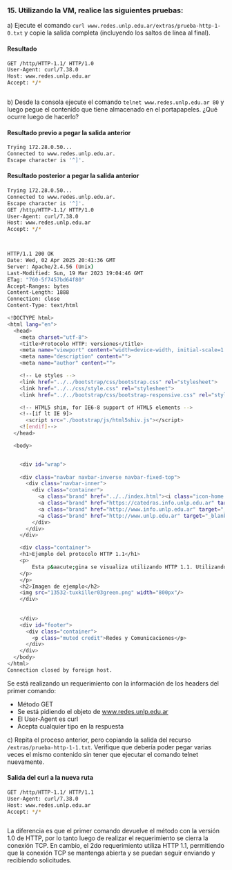### 15. Utilizando la VM, realice las siguientes pruebas:

a) Ejecute el comando ```curl www.redes.unlp.edu.ar/extras/prueba-http-1-0.txt``` y copie la salida completa (incluyendo los saltos de línea al final).

#### Resultado

```bash
GET /http/HTTP-1.1/ HTTP/1.0
User-Agent: curl/7.38.0
Host: www.redes.unlp.edu.ar
Accept: */*



```

b) Desde la consola ejecute el comando ```telnet www.redes.unlp.edu.ar 80``` y luego pegue el contenido que tiene almacenado en el portapapeles. ¿Qué ocurre luego de hacerlo?

#### Resultado previo a pegar la salida anterior

```bash
Trying 172.28.0.50...
Connected to www.redes.unlp.edu.ar.
Escape character is '^]'.
```

#### Resultado posterior a pegar la salida anterior

```bash
Trying 172.28.0.50...
Connected to www.redes.unlp.edu.ar.
Escape character is '^]'.
GET /http/HTTP-1.1/ HTTP/1.0
User-Agent: curl/7.38.0
Host: www.redes.unlp.edu.ar
Accept: */*



HTTP/1.1 200 OK
Date: Wed, 02 Apr 2025 20:41:36 GMT
Server: Apache/2.4.56 (Unix)
Last-Modified: Sun, 19 Mar 2023 19:04:46 GMT
ETag: "760-5f7457bd64f80"
Accept-Ranges: bytes
Content-Length: 1888
Connection: close
Content-Type: text/html

<!DOCTYPE html>
<html lang="en">
  <head>
    <meta charset="utf-8">
    <title>Protocolo HTTP: versiones</title>
    <meta name="viewport" content="width=device-width, initial-scale=1.0">
    <meta name="description" content="">
    <meta name="author" content="">

    <!-- Le styles -->
    <link href="../../bootstrap/css/bootstrap.css" rel="stylesheet">
    <link href="../../css/style.css" rel="stylesheet">
    <link href="../../bootstrap/css/bootstrap-responsive.css" rel="stylesheet">

    <!-- HTML5 shim, for IE6-8 support of HTML5 elements -->
    <!--[if lt IE 9]>
      <script src="./bootstrap/js/html5shiv.js"></script>
    <![endif]-->
  </head>

  <body>


    <div id="wrap">
        
    <div class="navbar navbar-inverse navbar-fixed-top">
      <div class="navbar-inner">
        <div class="container">
          <a class="brand" href="../../index.html"><i class="icon-home icon-white"></i></a>
          <a class="brand" href="https://catedras.info.unlp.edu.ar" target="_blank">Redes y Comunicaciones</a>
          <a class="brand" href="http://www.info.unlp.edu.ar" target="_blank">Facultad de Inform&aacute;tica</a>
          <a class="brand" href="http://www.unlp.edu.ar" target="_blank">UNLP</a>
        </div>
      </div>
    </div>

    <div class="container">
    <h1>Ejemplo del protocolo HTTP 1.1</h1>
    <p>
        Esta p&aacute;gina se visualiza utilizando HTTP 1.1. Utilizando el capturador de paquetes analice cuantos flujos utiliza el navegador para visualizar la p&aacute;gina con sus im&aacute;genes en contraposici&oacute;n con el protocolo HTTP/1.0.
    </p>
    </p>
    <h2>Imagen de ejemplo</h2>
    <img src="13532-tuxkiller03green.png" width="800px"/>
    </div> 
    
    
    </div>
    <div id="footer">
      <div class="container">
        <p class="muted credit">Redes y Comunicaciones</p>
      </div>
    </div>
  </body>
</html>
Connection closed by foreign host.
```

Se está realizando un requerimiento con la información de los headers del primer comando:
- Método GET
- Se está pidiendo el objeto de www.redes.unlp.edu.ar
- El User-Agent es curl
- Acepta cualquier tipo en la respuesta

c) Repita el proceso anterior, pero copiando la salida del recurso ```/extras/prueba-http-1-1.txt```. Verifique que debería poder pegar varias veces el mismo contenido sin tener que ejecutar el comando telnet nuevamente.

#### Salida del curl a la nueva ruta

```bash
GET /http/HTTP-1.1/ HTTP/1.1
User-Agent: curl/7.38.0
Host: www.redes.unlp.edu.ar
Accept: */*



```

La diferencia es que el primer comando devuelve el método con la versión 1.0 de HTTP, por lo tanto luego de realizar el requerimiento se cierra la conexión TCP.
En cambio, el 2do requerimiento utiliza HTTP 1.1, permitiendo que la conexión TCP se mantenga abierta y se puedan seguir enviando y recibiendo solicitudes.
